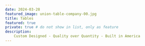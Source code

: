 ```yaml
---
date: 2024-03-28
featured_image: union-table-company-00.jpg
title: Tables
featured: true
private: true # do not show in list, only as feature
description: 
    Custom Designed - Quality over Quantity - Built in America
---
```

